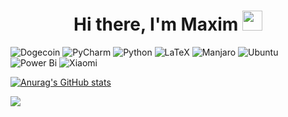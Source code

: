 <h1 align="center">Hi there, I'm Maxim
<img src="https://github.com/blackcater/blackcater/raw/main/images/Hi.gif" height="32"/></h1>

![Dogecoin](https://img.shields.io/badge/dogecoin-B59A30?style=for-the-badge&logo=dogecoin&logoColor=white)
![PyCharm](https://img.shields.io/badge/pycharm-143?style=for-the-badge&logo=pycharm&logoColor=black&color=black&labelColor=green)
![Python](https://img.shields.io/badge/python-3670A0?style=for-the-badge&logo=python&logoColor=ffdd54)
![LaTeX](https://img.shields.io/badge/latex-%23008080.svg?style=for-the-badge&logo=latex&logoColor=white)
![Manjaro](https://img.shields.io/badge/Manjaro-35BF5C?style=for-the-badge&logo=Manjaro&logoColor=white)
![Ubuntu](https://img.shields.io/badge/Ubuntu-E95420?style=for-the-badge&logo=ubuntu&logoColor=white)
![Power Bi](https://img.shields.io/badge/power_bi-F2C811?style=for-the-badge&logo=powerbi&logoColor=black)
![Xiaomi](https://img.shields.io/badge/Xiaomi-%23FF6900.svg?style=for-the-badge&logo=xiaomi&logoColor=white)

[![Anurag's GitHub stats](https://github-readme-stats.vercel.app/api?username=chekmarevma)](https://github.com/anuraghazra/github-readme-stats)

![](https://komarev.com/ghpvc/?username=chekmarevma)
